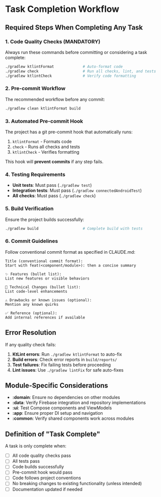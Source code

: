 # Task Completion Workflow

## Required Steps When Completing Any Task

### 1. Code Quality Checks (MANDATORY)
Always run these commands before committing or considering a task complete:

```bash
./gradlew ktlintFormat             # Auto-format code
./gradlew check                    # Run all checks, lint, and tests
./gradlew ktlintCheck              # Verify code formatting
```

### 2. Pre-commit Workflow
The recommended workflow before any commit:
```bash
./gradlew clean ktlintFormat build
```

### 3. Automated Pre-commit Hook
The project has a git pre-commit hook that automatically runs:
1. `ktlintFormat` - Formats code
2. `check` - Runs all checks and tests  
3. `ktlintCheck` - Verifies formatting

This hook will **prevent commits** if any step fails.

### 4. Testing Requirements
- **Unit tests**: Must pass (`./gradlew test`)
- **Integration tests**: Must pass (`./gradlew connectedAndroidTest`)
- **All checks**: Must pass (`./gradlew check`)

### 5. Build Verification
Ensure the project builds successfully:
```bash
./gradlew build                    # Complete build with tests
```

### 6. Commit Guidelines
Follow conventional commit format as specified in CLAUDE.md:

```
Title (conventional commit format):
Start with feat(<component/module>): then a concise summary

✨ Features (bullet list):
List new features or visible behaviors

🔧 Technical Changes (bullet list):  
List code-level enhancements

⚠️ Drawbacks or known issues (optional):
Mention any known quirks

✅ Reference (optional):
Add internal references if available
```

## Error Resolution
If any quality check fails:

1. **KtLint errors**: Run `./gradlew ktlintFormat` to auto-fix
2. **Build errors**: Check error reports in `build/reports/`
3. **Test failures**: Fix failing tests before proceeding
4. **Lint issues**: Use `./gradlew lintFix` for safe auto-fixes

## Module-Specific Considerations
- **:domain**: Ensure no dependencies on other modules
- **:data**: Verify Firebase integration and repository implementations
- **:ui**: Test Compose components and ViewModels
- **:app**: Ensure proper DI setup and navigation
- **:common**: Verify shared components work across modules

## Definition of "Task Complete"
A task is only complete when:
- [ ] All code quality checks pass
- [ ] All tests pass
- [ ] Code builds successfully
- [ ] Pre-commit hook would pass
- [ ] Code follows project conventions
- [ ] No breaking changes to existing functionality (unless intended)
- [ ] Documentation updated if needed